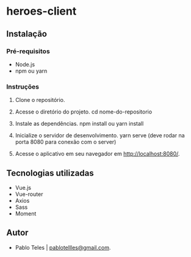 # heroes-client

## Instalação

### Pré-requisitos

- Node.js
- npm ou yarn

### Instruções

1. Clone o repositório.

2. Acesse o diretório do projeto.
   cd nome-do-repositorio

3. Instale as dependências.
   npm install ou yarn install

4. Inicialize o servidor de desenvolvimento.
   yarn serve (deve rodar na porta 8080 para conexão com o server)

5. Acesse o aplicativo em seu navegador em [http://localhost:8080/](http://localhost:8080/).

## Tecnologias utilizadas

- Vue.js
- Vue-router
- Axios
- Sass
- Moment

## Autor

- Pablo Teles | pablotellles@gmail.com.
